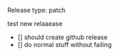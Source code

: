 Release type: patch


test new relaaease

- [] should create github release
- [] do normal stuff without failing
